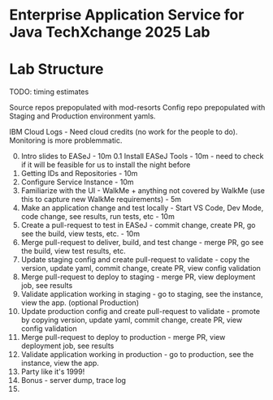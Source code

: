 # Enterprise Application Service for Java TechXchange 2025 Lab

# Lab Structure

TODO: timing estimates

Source repos prepopulated with mod-resorts
Config repo prepopulated with Staging and Production environment yamls.

IBM Cloud Logs - Need cloud credits (no work for the people to do).  Monitoring is more problemmatic.  

0. Intro slides to EASeJ - 10m
0.1 Install EASeJ Tools - 10m - need to check if it will be feasible for us to install the night before
1. Getting IDs and Repositories - 10m
2. Configure Service Instance - 10m
3. Familiarize with the UI - WalkMe + anything not covered by WalkMe (use this to capture new WalkMe requirements) - 5m
4. Make an application change and test locally - Start VS Code, Dev Mode, code change, see results, run tests, etc - 10m
6. Create a pull-request to test in EASeJ - commit change, create PR, go see the build, view tests, etc.  - 10m
7. Merge pull-request to deliver, build, and test change - merge PR, go see the build, view test results, etc.
8. Update staging config and create pull-request to validate - copy the version, update yaml, commit change, create PR, view config validation
9. Merge pull-request to deploy to staging - merge PR, view deployment job, see results
10. Validate application working in staging - go to staging, see the instance, view the app.
(optional Production)
11. Update production config and create pull-request to validate - promote by copying version, update yaml, commit change, create PR, view config validation
8. Merge pull-request to deploy to production - merge PR, view deployment job, see results
9. Validate application working in production - go to production, see the instance, view the app.
11. Party like it's 1999!
12. Bonus - server dump, trace log
13. 

